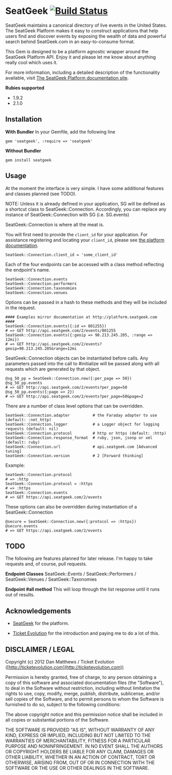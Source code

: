SeatGeek [![Build Status](https://secure.travis-ci.org/seatshare/seatgeek.png)](http://travis-ci.org/seatshare/seatgeek)
========
SeatGeek maintains a canonical directory of live events in the United States. The SeatGeek Platform makes it easy to construct applications that help users find and discover events by exposing the wealth of data and powerful search behind SeatGeek.com in an easy-to-consume format.

This Gem is designed to be a platform agnostic wrapper around the SeatGeek Platform API. Enjoy it and please let me know about anything really cool which uses it.

For more information, including a detailed description of the functionality available, visit [The SeatGeek Platform documentation site](http://platform.seatgeek.com).

**Rubies supported**

- 1.9.2
- 2.1.0

Installation
------------

**With Bundler**
In your Gemfile, add the following line

    gem 'seatgeek', :require => 'seatgeek'

**Without Bundler**

    gem install seatgeek

Usage
-----
At the moment the interface is very simple. I have some additional features and classes planned (see TODO).

NOTE: Unless it is already defined in your application, SG will be defined as a shortcut class to SeatGeek::Connection. Accordingly, you can replace any instance of SeatGeek::Connection with SG (i.e. SG.events)

SeatGeek::Connection is where all the meat is.

You will first need to provide the `client_id` for your application. For assistance registering and locating your `client_id`, please see [the platform documentation](http://platform.seatgeek.com/#authentication).

    SeatGeek::Connection.client_id = 'some_client_id'

Each of the four endpoints can be accessed with a class method reflecting the endpoint's name.

    SeatGeek::Connection.events
    SeatGeek::Connection.performers
    SeatGeek::Connection.taxonomies
    SeatGeek::Connection.venues

Options can be passed in a hash to these methods and they will be included in the request.

    #### Examples mirror documentation at http://platform.seatgeek.com ####
    SeatGeek::Connection.events({:id => 801255})
    # => GET http://api.seatgeek.com/2/events/801255
    SeatGeek::Connection.events({:geoip => 98.213.245.205, :range => 12mi})
    # => GET http://api.seatgeek.com/2/events?geoip=98.213.245.205&range=12mi

SeatGeek::Connection objects can be instantiated before calls. Any parameters passed into the call to #initialize will be passed along with all requests which are generated by that object.

    @sg_50_pp = SeatGeek::Connection.new({:per_page => 50})
    @sg_50_pp.events
    # => GET http://api.seatgeek.com/2/events?per_page=50
    @sg_50_pp.events({:page => 2})
    # => GET http://api.seatgeek.com/2/events?per_page=50&page=2

There are a number of class level options that can be overridden.

    SeatGeek::Connection.adapter          # the Faraday adapter to use (default: :net_http)
    SeatGeek::Connection.logger           # a Logger object for logging requests (default: nil)
    SeatGeek::Connection.protocol         # http or https (default: :http)
    SeatGeek::Connection.response_format  # ruby, json, jsonp or xml (default: ruby)
    SeatGeek::Connection.url              # api.seatgeek.com [Advanced tuning]
    SeatGeek::Connection.version          # 2 [Forward thinking]

Example:

    SeatGeek::Connection.protocol
    # => :http
    SeatGeek::Connection.protocol = :https
    # => :https
    SeatGeek::Connection.events
    # => GET https://api.seatgeek.com/2/events

These options can also be overridden during instantiation of a SeatGeek::Connection

    @secure = SeatGeek::Connection.new({:protocol => :https})
    @secure.events
    # => GET https://api.seatgeek.com/2/events

TODO
----
The following are features planned for later release. I'm happy to take requests and, of course, pull requests.

**Endpoint Classes**
SeatGeek::Events / SeatGeek::Performers / SeatGeek::Venues / SeatGeek::Taxonomies

**Endpoint #all method**
This will loop through the list response until it runs out of results.

Acknowledgements
----------------

 - [SeatGeek](http://seatgeek.com) for the platform.

 - [Ticket Evolution](http://ticketevolution.com) for the introduction and paying me to do a lot of this.

DISCLAIMER / LEGAL
------------------
Copyright (c) 2012 Dan Matthews / Ticket Evolution ([http://ticketevolution.com](http://ticketevolution.com))

Permission is hereby granted, free of charge, to any person obtaining a copy of this software and associated documentation files (the "Software"), to deal in the Software without restriction, including without limitation the rights to use, copy, modify, merge, publish, distribute, sublicense, and/or sell copies of the Software, and to permit persons to whom the Software is furnished to do so, subject to the following conditions:

The above copyright notice and this permission notice shall be included in all copies or substantial portions of the Software.

THE SOFTWARE IS PROVIDED "AS IS", WITHOUT WARRANTY OF ANY KIND, EXPRESS OR IMPLIED, INCLUDING BUT NOT LIMITED TO THE WARRANTIES OF MERCHANTABILITY, FITNESS FOR A PARTICULAR PURPOSE AND NONINFRINGEMENT. IN NO EVENT SHALL THE AUTHORS OR COPYRIGHT HOLDERS BE LIABLE FOR ANY CLAIM, DAMAGES OR OTHER LIABILITY, WHETHER IN AN ACTION OF CONTRACT, TORT OR OTHERWISE, ARISING FROM, OUT OF OR IN CONNECTION WITH THE SOFTWARE OR THE USE OR OTHER DEALINGS IN THE SOFTWARE.
